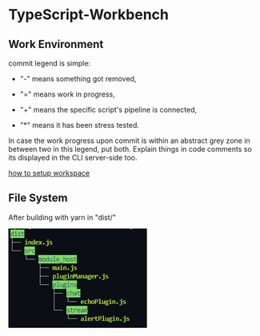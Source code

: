 # TypeScript-Workbench

## Work Environment

commit legend is simple:

- "-" means something got removed,

- "=" means work in progress,

- "+" means the specific script's pipeline is connected,

- "*" means it has been stress tested.

In case the work progress upon commit is within an abstract grey zone in between two in this legend, put both.
Explain things in code comments so its displayed in the CLI server-side too.

[how to setup workspace](documentation/environment.md)

## File System

After building with yarn in "dist/"

![dist/](img/tree1.png)
